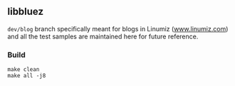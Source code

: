 ## libbluez

`dev/blog` branch specifically meant for blogs in Linumiz (www.linumiz.com) and all the test samples are maintained here for future reference.

### Build
```
make clean
make all -j8
```
